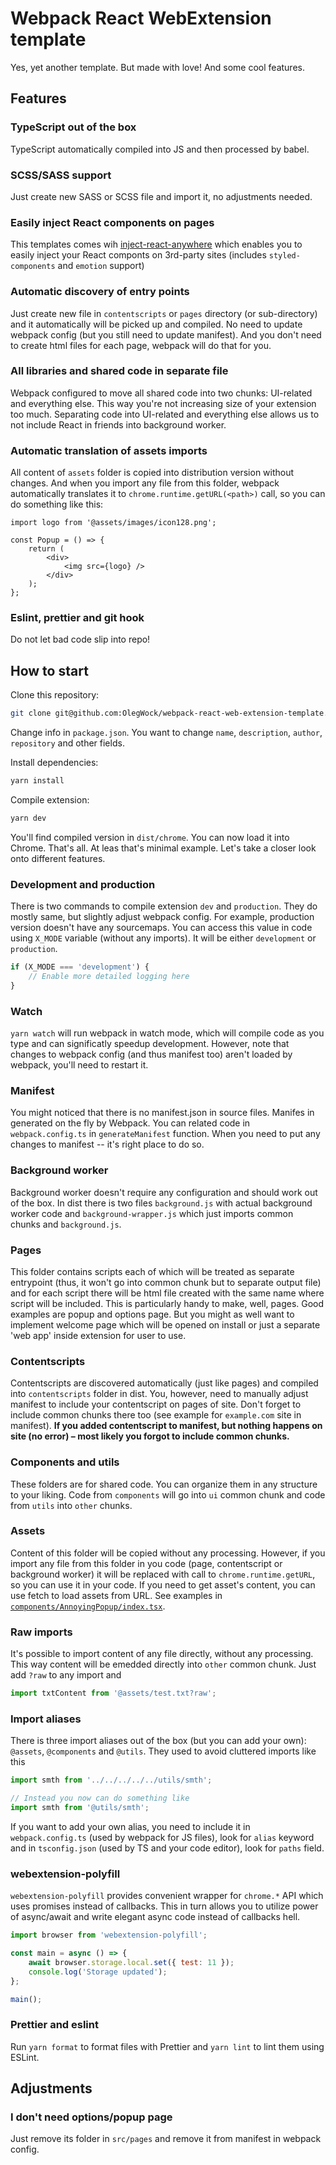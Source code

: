 # Webpack React WebExtension template

Yes, yet another template. But made with love! And some cool features.

## Features

### TypeScript out of the box

TypeScript automatically compiled into JS and then processed by babel.

### SCSS/SASS support

Just create new SASS or SCSS file and import it, no adjustments needed.

### Easily inject React components on pages

This templates comes wih [inject-react-anywhere](https://github.com/OlegWock/inject-react-anywhere) which enables you to easily inject your React componts on 3rd-party sites (includes `styled-components` and `emotion` support)

### Automatic discovery of entry points

Just create new file in `contentscripts` or `pages` directory (or sub-directory) and it automatically will be picked up and compiled. No need to update webpack config (but you still need to update manifest). And you don't need to create html files for each page, webpack will do that for you.

### All libraries and shared code in separate file

Webpack configured to move all shared code into two chunks: UI-related and everything else. This way you're not increasing size of your extension too much. Separating code into UI-related and everything else allows us to not include React in friends into background worker.

### Automatic translation of assets imports

All content of `assets` folder is copied into distribution version without changes. And when you import any file from this folder, webpack automatically translates it to `chrome.runtime.getURL(<path>)` call, so you can do something like this:

```tsx
import logo from '@assets/images/icon128.png';

const Popup = () => {
    return (
        <div>
            <img src={logo} />
        </div>
    );
};
```

### Eslint, prettier and git hook

Do not let bad code slip into repo!

## How to start

Clone this repository:

```bash
git clone git@github.com:OlegWock/webpack-react-web-extension-template.git project-name
```

Change info in `package.json`. You want to change `name`, `description`, `author`, `repository` and other fields.

Install dependencies:

```bash
yarn install
```

Compile extension:

```bash
yarn dev
```

You'll find compiled version in `dist/chrome`. You can now load it into Chrome. That's all. At leas that's minimal example. Let's take a closer look onto different features.

### Development and production

There is two commands to compile extension `dev` and `production`. They do mostly same, but slightly adjust webpack config. For example, production version doesn't have any sourcemaps. You can access this value in code using `X_MODE` variable (without any imports). It will be either `development` or `production`.

```javascript
if (X_MODE === 'development') {
    // Enable more detailed logging here
}
```

### Watch

`yarn watch` will run webpack in watch mode, which will compile code as you type and can significatly speedup development. However, note that changes to webpack config (and thus manifest too) aren't loaded by webpack, you'll need to restart it.

### Manifest

You might noticed that there is no manifest.json in source files. Manifes in generated on the fly by Webpack. You can related code in `webpack.config.ts` in `generateManifest` function. When you need to put any changes to manifest -- it's right place to do so.

### Background worker

Background worker doesn't require any configuration and should work out of the box. In dist there is two files `background.js` with actual background worker code and `background-wrapper.js` which just imports common chunks and `background.js`.

### Pages

This folder contains scripts each of which will be treated as separate entrypoint (thus, it won't go into common chunk but to separate output file) and for each script there will be html file created with the same name where script will be included. This is particularly handy to make, well, pages. Good examples are popup and options page. But you might as well want to implement welcome page which will be opened on install or just a separate 'web app' inside extension for user to use.

### Contentscripts

Contentscripts are discovered automatically (just like pages) and compiled into `contentscripts` folder in dist. You, however, need to manually adjust manifest to include your contentscript on pages of site. Don't forget to include common chunks there too (see example for `example.com` site in manifest). **If you added contentscript to manifest, but nothing happens on site (no error) – most likely you forgot to include common chunks.**

### Components and utils

These folders are for shared code. You can organize them in any structure to your liking. Code from `components` will go into `ui` common chunk and code from `utils` into `other` chunks.

### Assets

Content of this folder will be copied without any processing. However, if you import any file from this folder in you code (page, contentscript or background worker) it will be replaced with call to `chrome.runtime.getURL`, so you can use it in your code. If you need to get asset's content, you can use fetch to load assets from URL. See examples in [`components/AnnoyingPopup/index.tsx`](src/components/AnnoyingPopup/index.tsx).

### Raw imports

It's possible to import content of any file directly, without any processing. This way content will be emedded directly into `other` common chunk. Just add `?raw` to any import and

```js
import txtContent from '@assets/test.txt?raw';
```

### Import aliases

There is three import aliases out of the box (but you can add your own): `@assets`, `@components` and `@utils`. They used to avoid cluttered imports like this

```js
import smth from '../../../../../utils/smth';

// Instead you now can do something like
import smth from '@utils/smth';
```

If you want to add your own alias, you need to include it in `webpack.config.ts` (used by webpack for JS files), look for `alias` keyword and in `tsconfig.json` (used by TS and your code editor), look for `paths` field.

### webextension-polyfill

`webextension-polyfill` provides convenient wrapper for `chrome.*` API which uses promises instead of callbacks. This in turn allows you to utilize power of async/await and write elegant async code instead of callbacks hell.

```js
import browser from 'webextension-polyfill';

const main = async () => {
    await browser.storage.local.set({ test: 11 });
    console.log('Storage updated');
};

main();
```

### Prettier and eslint

Run `yarn format` to format files with Prettier and `yarn lint` to lint them using ESLint.

## Adjustments

### I don't need options/popup page

Just remove its folder in `src/pages` and remove it from manifest in webpack config.
